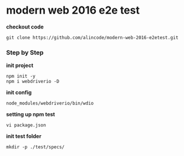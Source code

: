# modern web 2016 e2e test

**checkout code**

```
git clone https://github.com/alincode/modern-web-2016-e2etest.git
```

### Step by Step

**init project**

```
npm init -y
npm i webdriverio -D
```

**init config**

```
node_modules/webdriverio/bin/wdio
```

**setting up npm test**

`vi package.json`

**init test folder**

`mkdir -p ./test/specs/`
